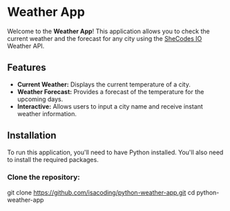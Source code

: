 # Weather App

Welcome to the **Weather App**! This application allows you to check the current weather and the forecast for any city using the [SheCodes IO](https://www.shecodes.io/) Weather API.

## Features

- **Current Weather:** Displays the current temperature of a city.
- **Weather Forecast:** Provides a forecast of the temperature for the upcoming days.
- **Interactive:** Allows users to input a city name and receive instant weather information.

## Installation

To run this application, you'll need to have Python installed. You'll also need to install the required packages.

### Clone the repository:

git clone https://github.com/isacoding/python-weather-app.git
cd python-weather-app

